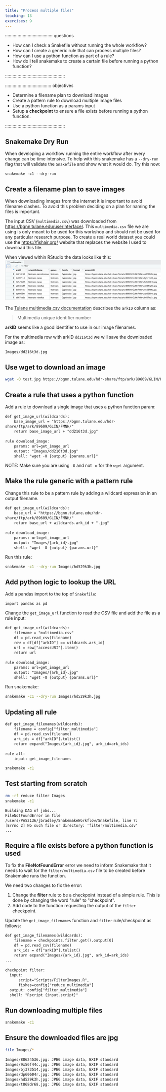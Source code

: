 ```yaml
---
title: "Process multiple files"
teaching: 13
exercises: 9
---
```


:::::::::::::::::::::::::::::::::::::: questions 

- How can I check a Snakefile without running the whole workflow?
- How can I create a generic rule that can process multiple files?
- How can I use a python function as part of a rule?
- How do I tell snakemake to create a certain file before running a python function? 

::::::::::::::::::::::::::::::::::::::::::::::::

::::::::::::::::::::::::::::::::::::: objectives

- Determine a filename plan to download images
- Create a pattern rule to download multiple image files
- Use a python function as a params input
- Setup a __checkpoint__ to ensure a file exists before running a python function.

::::::::::::::::::::::::::::::::::::::::::::::::

## Snakemake Dry Run
When developing a workflow running the entire workflow after every change can be time intensive.
To help with this snakemake has a `--dry-run` flag that will validate the `Snakefile` and show what it would do.
Try this now:
```
snakemake -c1 --dry-run
```

## Create a filename plan to save images
When downloading images from the internet it is important to avoid filename clashes.
To avoid this problem deciding on a plan for naming the files is important.

The input CSV (`multimedia.csv`) was downloaded from https://bgnn.tulane.edu/userinterface/.
This `multimedia.csv` file we are using is only meant to be used for this workshop and should not be used for any particular research purpose.
To create a real world dataset you could use the https://fishair.org/ website that replaces the website I used to download this file.

When viewed within RStudio the data looks like this:
![multimedia CSV screenshot](files/multimedia.png)

The [Tulane multimedia.csv documentation](https://bgnn.tulane.edu/) describes the `arkID` column as:

> Multimedia unique identifier number

__arkID__ seems like a good identifier to use in our image filenames.

For the multimedia row with arkID `dd216t3d` we will save the downloaded image as:
```
Images/dd216t3d.jpg
```

## Use wget to download an image
```bash
wget -O test.jpg https://bgnn.tulane.edu/hdr-share/ftp/ark/89609/GLIN/FMNH/dd216t3d.jpg
```

## Create a rule that uses a python function
Add a rule to download a single image that uses a python function param:
```
def get_image_url(wildcards):
    base_image_url = "https://bgnn.tulane.edu/hdr-share/ftp/ark/89609/GLIN/FMNH/"
    return base_image_url + "dd216t3d.jpg"

rule download_image:
    params: url=get_image_url    
    output: "Images/dd216t3d.jpg"
    shell: "wget -O {output} {params.url}"
```

NOTE: Make sure you are using `-O` and not `-o` for the `wget` argument.

## Make the rule generic with a pattern rule
Change this rule to be a pattern rule by adding a wildcard expression in an output filename.
```
def get_image_url(wildcards):
    base_url = "https://bgnn.tulane.edu/hdr-share/ftp/ark/89609/GLIN/FMNH/"
    return base_url + wildcards.ark_id + ".jpg"

rule download_image:
    params: url=get_image_url    
    output: "Images/{ark_id}.jpg"
    shell: "wget -O {output} {params.url}"
```

Run this rule:
```bash
snakemake -c1 --dry-run Images/hd529k3h.jpg
```

## Add python logic to lookup the URL
Add a pandas import to the top of `Snakefile`:
```
import pandas as pd
```

Change the `get_image_url` function to read the CSV file and add the file as a rule input:
```
def get_image_url(wildcards):
    filename = "multimedia.csv"
    df = pd.read_csv(filename)
    row = df[df["arkID"] == wildcards.ark_id]
    url = row["accessURI"].item()
    return url

rule download_image:
    params: url=get_image_url    
    output: "Images/{ark_id}.jpg"
    shell: "wget -O {output} {params.url}"
```

Run snakemake:
```bash
snakemake -c1 --dry-run Images/hd529k3h.jpg
```

## Updating all rule
```
def get_image_filenames(wildcards):
    filename = config["filter_multimedia"]
    df = pd.read_csv(filename)    
    ark_ids = df["arkID"].tolist()
    return expand("Images/{ark_id}.jpg", ark_id=ark_ids)

rule all:
    input: get_image_filenames
```

```bash
snakemake -c1
```

## Test starting from scratch
```bash
rm -rf reduce filter Images
snakemake -c1
```

```output
Building DAG of jobs...
FileNotFoundError in file /users/PAS2136/jbradley/SnakemakeWorkflow/Snakefile, line 7:
[Errno 2] No such file or directory: 'filter/multimedia.csv'
...
```

## Require a file exists before a python function is used
To fix the __FileNotFoundError__ error we need to inform Snakemake that it needs to wait for the
`filter/multimedia.csv` file to be created before Snakemake runs the function.

We need two changes to fix the error:

1. Change the __filter__ rule to be a checkpoint instead of a simple rule. This is done by changing the word "rule" to "checkpoint".
2. Add code to the function requesting the output of the
`filter` checkpoint.

Update the `get_image_filenames` function and `filter` rule/checkpoint as follows:
```
def get_image_filenames(wildcards):
    filename = checkpoints.filter.get().output[0]
    df = pd.read_csv(filename)    
    ark_ids = df["arkID"].tolist()
    return expand("Images/{ark_id}.jpg", ark_id=ark_ids)
...

checkpoint filter:
  input: 
      script="Scripts/FilterImages.R",
      fishes=config["reduce_multimedia"]
  output: config["filter_multimedia"]
  shell: "Rscript {input.script}"
```

## Run downloading multiple files
```bash
snakemake -c1
```

## Ensure the downloaded files are jpg
```bash
file Images/*
```
```output
Images/88624536.jpg: JPEG image data, EXIF standard
Images/9x56f44c.jpg: JPEG image data, EXIF standard
Images/bj373514.jpg: JPEG image data, EXIF standard
Images/dp60604r.jpg: JPEG image data, EXIF standard
Images/hd529k3h.jpg: JPEG image data, EXIF standard
Images/t868dr68.jpg: JPEG image data, EXIF standard
```
